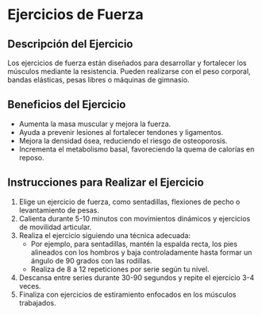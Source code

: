 # Ejercicios de Fuerza

## Descripción del Ejercicio
Los ejercicios de fuerza están diseñados para desarrollar y fortalecer los músculos mediante la resistencia. Pueden realizarse con el peso corporal, bandas elásticas, pesas libres o máquinas de gimnasio.

## Beneficios del Ejercicio
- Aumenta la masa muscular y mejora la fuerza.
- Ayuda a prevenir lesiones al fortalecer tendones y ligamentos.
- Mejora la densidad ósea, reduciendo el riesgo de osteoporosis.
- Incrementa el metabolismo basal, favoreciendo la quema de calorías en reposo.

## Instrucciones para Realizar el Ejercicio
1. Elige un ejercicio de fuerza, como sentadillas, flexiones de pecho o levantamiento de pesas.
2. Calienta durante 5-10 minutos con movimientos dinámicos y ejercicios de movilidad articular.
3. Realiza el ejercicio siguiendo una técnica adecuada: 
   - Por ejemplo, para sentadillas, mantén la espalda recta, los pies alineados con los hombros y baja controladamente hasta formar un ángulo de 90 grados con las rodillas.
   - Realiza de 8 a 12 repeticiones por serie según tu nivel.
4. Descansa entre series durante 30-90 segundos y repite el ejercicio 3-4 veces.
5. Finaliza con ejercicios de estiramiento enfocados en los músculos trabajados.
